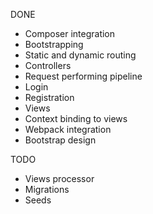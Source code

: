 DONE
* Composer integration
* Bootstrapping
* Static and dynamic routing
* Controllers
* Request performing pipeline
* Login
* Registration
* Views
* Context binding to views
* Webpack integration
* Bootstrap design

TODO
* Views processor
* Migrations
* Seeds